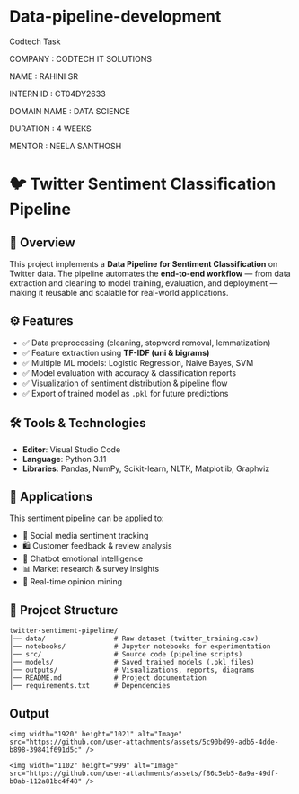 # Data-pipeline-development

Codtech Task

COMPANY : CODTECH IT SOLUTIONS

NAME : RAHINI SR

INTERN ID : CT04DY2633

DOMAIN NAME : DATA SCIENCE

DURATION : 4 WEEKS

MENTOR : NEELA SANTHOSH

# 🐦 Twitter Sentiment Classification Pipeline

## 📌 Overview

This project implements a **Data Pipeline for Sentiment Classification** on Twitter data. The pipeline automates the **end-to-end workflow** — from data extraction and cleaning to model training, evaluation, and deployment — making it reusable and scalable for real-world applications.

## ⚙️ Features

* ✅ Data preprocessing (cleaning, stopword removal, lemmatization)
* ✅ Feature extraction using **TF-IDF (uni & bigrams)**
* ✅ Multiple ML models: Logistic Regression, Naive Bayes, SVM
* ✅ Model evaluation with accuracy & classification reports
* ✅ Visualization of sentiment distribution & pipeline flow
* ✅ Export of trained model as `.pkl` for future predictions

## 🛠 Tools & Technologies

* **Editor**: Visual Studio Code
* **Language**: Python 3.11
* **Libraries**: Pandas, NumPy, Scikit-learn, NLTK, Matplotlib, Graphviz

## 🚀 Applications

This sentiment pipeline can be applied to:

* 🔎 Social media sentiment tracking
* 🛍 Customer feedback & review analysis
* 💬 Chatbot emotional intelligence
* 📊 Market research & survey insights
* 📡 Real-time opinion mining

## 📂 Project Structure

```
twitter-sentiment-pipeline/
│── data/                 # Raw dataset (twitter_training.csv)
│── notebooks/            # Jupyter notebooks for experimentation
│── src/                  # Source code (pipeline scripts)
│── models/               # Saved trained models (.pkl files)
│── outputs/              # Visualizations, reports, diagrams
│── README.md             # Project documentation
│── requirements.txt      # Dependencies
```

## Output

```
<img width="1920" height="1021" alt="Image" src="https://github.com/user-attachments/assets/5c90bd99-adb5-4dde-b898-39841f691d5c" />

<img width="1102" height="999" alt="Image" src="https://github.com/user-attachments/assets/f86c5eb5-8a9a-49df-b0ab-112a81bc4f48" />
